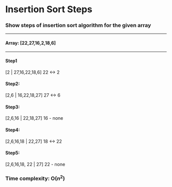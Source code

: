 # Insertion Sort Steps
### Show steps of insertion sort algorithm for the given array
---
#### **Array: [22,27,16,2,18,6]**
---
#### **Step1**
[2 | 27,16,22,18,6] 22 <-> 2

#### **Step2**:
[2,6 | 16,22,18,27] 27 <-> 6

#### **Step3**:
[2,6,16 | 22,18,27] 16 - none

#### **Step4**:
[2,6,16,18 | 22,27] 18 <-> 22

#### **Step5**:
[2,6,16,18, 22 | 27] 22 - none

### Time complexity: O($n^2$)